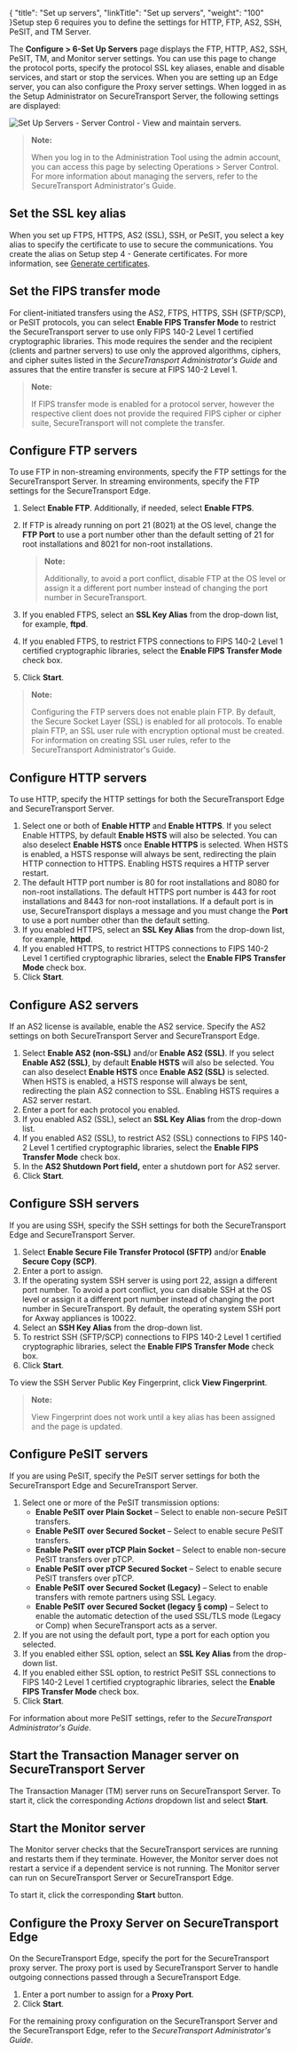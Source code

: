 {
    "title": "Set up servers",
    "linkTitle": "Set up servers",
    "weight": "100"
}Setup step 6 requires you to define the settings for HTTP, FTP, AS2, SSH, PeSIT, and TM Server.

The **Configure &gt; 6-Set Up Servers** page displays the FTP, HTTP, AS2, SSH, PeSIT, TM, and Monitor server settings. You can use this page to change the protocol ports, specify the protocol SSL key aliases, enable and disable services, and start or stop the services. When you are setting up an Edge server, you can also configure the Proxy server settings. When logged in as the Setup Administrator on <span class="mc-variable axway_variables.Component_Short_Name variable">SecureTransport</span> Server, the following settings are displayed:

<img src="/Images/SecureTransport/setup_servers_server.png" class="maxWidth" alt="Set Up Servers - Server Control - View and maintain servers." />

> **Note:**
>
> When you log in to the Administration Tool using the admin account, you can access this page by selecting Operations &gt; Server Control. For more information about managing the servers, refer to the SecureTransport Administrator's Guide.

## Set the SSL key alias

When you set up FTPS, HTTPS, AS2 (SSL), SSH, or PeSIT, you select a key alias to specify the certificate to use to secure the communications. You create the alias on Setup step 4 - Generate certificates. For more information, see <a href="../generate_certificates" class="MCXref xref">Generate certificates</a>.

## Set the FIPS transfer mode

For client-initiated transfers using the AS2, FTPS, HTTPS, SSH (SFTP/SCP), or PeSIT protocols, you can select **Enable FIPS Transfer Mode** to restrict the <span class="mc-variable axway_variables.Component_Short_Name variable">SecureTransport</span> server to use only FIPS 140-2 Level 1 certified cryptographic libraries. This mode requires the sender and the recipient (clients and partner servers) to use only the approved algorithms, ciphers, and cipher suites listed in the <span class="redirect_st_ag" cshid="admin" data-version="5.3.5">*<span class="mc-variable axway_variables.Component_Short_Name variable">SecureTransport</span> Administrator's Guide*</span> and assures that the entire transfer is secure at FIPS 140-2 Level 1.

> **Note:**
>
> If FIPS transfer mode is enabled for a protocol server, however the respective client does not provide the required FIPS cipher or cipher suite, SecureTransport will not complete the transfer.

## Configure FTP servers

To use FTP in non-streaming environments, specify the FTP settings for the <span class="mc-variable axway_variables.Component_Short_Name variable">SecureTransport</span> Server. In streaming environments, specify the FTP settings for the <span class="mc-variable suite_variables.SecureTransportName variable">SecureTransport</span> Edge.

1.  Select **Enable FTP**. Additionally, if needed, select **Enable FTPS**.

2.  If FTP is already running on port 21 (8021) at the OS level, change the **FTP Port** to use a port number other than the default setting of 21 for root installations and 8021 for non-root installations.  

    > **Note:**
    >
    > Additionally, to avoid a port conflict, disable FTP at the OS level or assign it a different port number instead of changing the port number in SecureTransport.

3.  If you enabled FTPS, select an **SSL Key Alias** from the drop-down list, for example, **ftpd**.

4.  If you enabled FTPS, to restrict FTPS connections to FIPS 140-2 Level 1 certified cryptographic libraries, select the **Enable FIPS Transfer Mode** check box.

5.  Click **Start**.

> **Note:**
>
> Configuring the FTP servers does not enable plain FTP. By default, the Secure Socket Layer (SSL) is enabled for all protocols. To enable plain FTP, an SSL user rule with encryption optional must be created. For information on creating SSL user rules, refer to the SecureTransport Administrator's Guide.

## Configure HTTP servers

To use HTTP, specify the HTTP settings for both the <span class="mc-variable axway_variables.Component_Short_Name variable">SecureTransport</span> Edge and <span class="mc-variable axway_variables.Component_Short_Name variable">SecureTransport</span> Server.

1.  Select one or both of **Enable HTTP** and **Enable HTTPS**. If you select Enable HTTPS, by default **Enable HSTS** will also be selected. You can also deselect **Enable HSTS** once **Enable HTTPS** is selected. When HSTS is enabled, a HSTS response will always be sent, redirecting the plain HTTP connection to HTTPS. Enabling HSTS requires a HTTP server restart.
2.  The default HTTP port number is 80 for root installations and 8080 for non-root installations. The default HTTPS port number is 443 for root installations and 8443 for non-root installations. If a default port is in use, <span class="mc-variable axway_variables.Component_Short_Name variable">SecureTransport</span> displays a message and you must change the **Port** to use a port number other than the default setting.
3.  If you enabled HTTPS, select an **SSL Key Alias** from the drop-down list, for example, **httpd**.
4.  If you enabled HTTPS, to restrict HTTPS connections to FIPS 140-2 Level 1 certified cryptographic libraries, select the **Enable FIPS Transfer Mode** check box.
5.  Click **Start**.

## Configure AS2 servers

If an AS2 license is available, enable the AS2 service. Specify the AS2 settings on both <span class="mc-variable axway_variables.Component_Short_Name variable">SecureTransport</span> Server and <span class="mc-variable axway_variables.Component_Short_Name variable">SecureTransport</span> Edge.

1.  Select **Enable AS2 (non-SSL)** and/or **Enable AS2 (SSL)**. If you select **Enable AS2 (SSL)**, by default **Enable HSTS** will also be selected. You can also deselect **Enable HSTS** once **Enable AS2 (SSL)** is selected. When HSTS is enabled, a HSTS response will always be sent, redirecting the plain AS2 connection to SSL. Enabling HSTS requires a AS2 server restart.
2.  Enter a port for each protocol you enabled.
3.  If you enabled AS2 (SSL), select an **SSL Key Alias** from the drop-down list.
4.  If you enabled AS2 (SSL), to restrict AS2 (SSL) connections to FIPS 140-2 Level 1 certified cryptographic libraries, select the **Enable FIPS Transfer Mode** check box.
5.  In the **AS2 Shutdown Port field,** enter a shutdown port for AS2 server.
6.  Click **Start**.

## Configure SSH servers

If you are using SSH, specify the SSH settings for both the <span class="mc-variable axway_variables.Component_Short_Name variable">SecureTransport</span> Edge and <span class="mc-variable axway_variables.Component_Short_Name variable">SecureTransport</span> Server.

1.  Select **Enable Secure File Transfer Protocol (SFTP)** and/or **Enable Secure Copy (SCP)**.
2.  Enter a port to assign.
3.  If the operating system SSH server is using port 22, assign a different port number. To avoid a port conflict, you can disable SSH at the OS level or assign it a different port number instead of changing the port number in <span class="mc-variable axway_variables.Component_Short_Name variable">SecureTransport</span>. By default, the operating system SSH port for <span class="mc-variable axway_variables.Company_Name variable">Axway</span> appliances is 10022.
4.  Select an **SSH Key Alias** from the drop-down list.
5.  To restrict SSH (SFTP/SCP) connections to FIPS 140-2 Level 1 certified cryptographic libraries, select the **Enable FIPS Transfer Mode** check box.
6.  Click **Start**.

To view the SSH Server Public Key Fingerprint, click **View Fingerprint**.

> **Note:**
>
> View Fingerprint does not work until a key alias has been assigned and the page is updated.

## Configure PeSIT servers

If you are using PeSIT, specify the PeSIT server settings for both the <span class="mc-variable axway_variables.Component_Short_Name variable">SecureTransport</span> Edge and <span class="mc-variable axway_variables.Component_Short_Name variable">SecureTransport</span> Server.

1.  Select one or more of the PeSIT transmission options:
    -   **Enable PeSIT over Plain Socket** – Select to enable non-secure PeSIT transfers.
    -   **Enable PeSIT over Secured Socket** – Select to enable secure PeSIT transfers.
    -   **Enable PeSIT over pTCP Plain Socket** – Select to enable non-secure PeSIT transfers over pTCP.
    -   **Enable PeSIT over pTCP Secured Socket** – Select to enable secure PeSIT transfers over pTCP.
    -   **Enable PeSIT over Secured Socket (Legacy)** – Select to enable transfers with remote partners using SSL Legacy.
    -   **Enable PeSIT over Secured Socket (legacy § comp)** – Select to enable the automatic detection of the used SSL/TLS mode (Legacy or Comp) when <span class="mc-variable axway_variables.Component_Short_Name variable">SecureTransport</span> acts as a server.
2.  If you are not using the default port, type a port for each option you selected.
3.  If you enabled either SSL option, select an **SSL Key Alias** from the drop-down list.
4.  If you enabled either SSL option, to restrict PeSIT SSL connections to FIPS 140-2 Level 1 certified cryptographic libraries, select the **Enable FIPS Transfer Mode** check box.
5.  Click **Start**.

For information about more PeSIT settings, refer to the <span class="redirect_st_ag" cshid="admin" data-version="5.3.5">*<span class="mc-variable axway_variables.Component_Short_Name variable">SecureTransport</span> Administrator's Guide*</span>.

## Start the Transaction Manager server on SecureTransport Server

The Transaction Manager (TM) server runs on <span class="mc-variable axway_variables.Component_Short_Name variable">SecureTransport</span> Server. To start it, click the corresponding *Actions* dropdown list and select **Start**.

## Start the Monitor server

The Monitor server checks that the <span class="mc-variable axway_variables.Component_Short_Name variable">SecureTransport</span> services are running and restarts them if they terminate. However, the Monitor server does not restart a service if a dependent service is not running. The Monitor server can run on <span class="mc-variable axway_variables.Component_Short_Name variable">SecureTransport</span> Server or <span class="mc-variable axway_variables.Component_Short_Name variable">SecureTransport</span> Edge.

To start it, click the corresponding **Start** button.

## Configure the Proxy Server on SecureTransport Edge

On the <span class="mc-variable axway_variables.Component_Short_Name variable">SecureTransport</span> Edge, specify the port for the <span class="mc-variable axway_variables.Component_Short_Name variable">SecureTransport</span> proxy server. The proxy port is used by <span class="mc-variable axway_variables.Component_Short_Name variable">SecureTransport</span> Server to handle outgoing connections passed through a <span class="mc-variable axway_variables.Component_Short_Name variable">SecureTransport</span> Edge.

1.  Enter a port number to assign for a **Proxy Port**.
2.  Click **Start**.

For the remaining proxy configuration on the <span class="mc-variable axway_variables.Component_Short_Name variable">SecureTransport</span> Server and the <span class="mc-variable axway_variables.Component_Short_Name variable">SecureTransport</span> Edge, refer to the <span class="redirect_st_ag" cshid="admin" data-version="5.3.5">*<span class="mc-variable axway_variables.Component_Short_Name variable">SecureTransport</span> Administrator's Guide*</span>.
